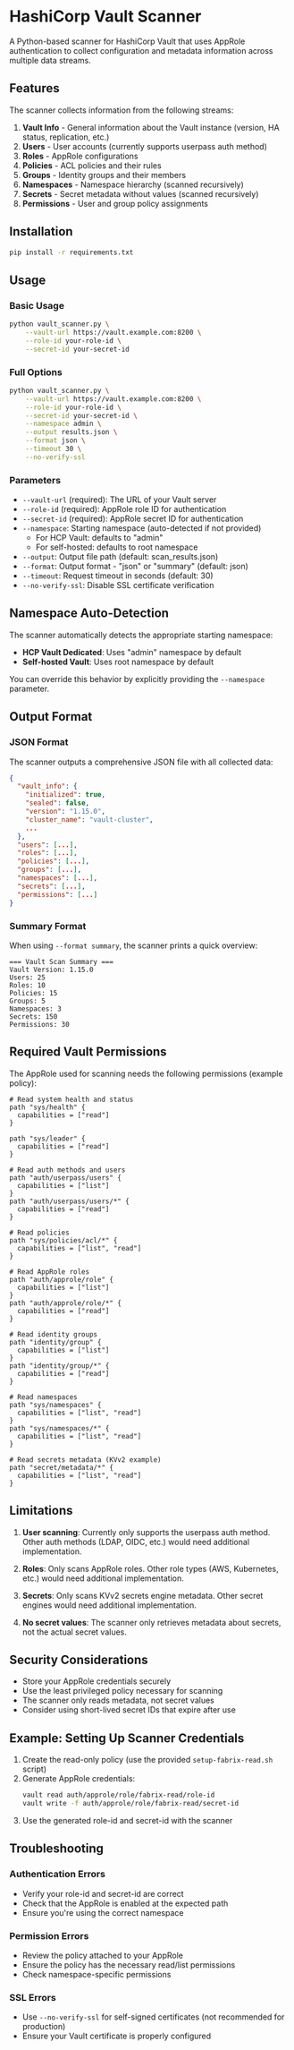 # HashiCorp Vault Scanner

A Python-based scanner for HashiCorp Vault that uses AppRole authentication to collect configuration and metadata information across multiple data streams.

## Features

The scanner collects information from the following streams:

1. **Vault Info** - General information about the Vault instance (version, HA status, replication, etc.)
2. **Users** - User accounts (currently supports userpass auth method)
3. **Roles** - AppRole configurations
4. **Policies** - ACL policies and their rules
5. **Groups** - Identity groups and their members
6. **Namespaces** - Namespace hierarchy (scanned recursively)
7. **Secrets** - Secret metadata without values (scanned recursively)
8. **Permissions** - User and group policy assignments

## Installation

```bash
pip install -r requirements.txt
```

## Usage

### Basic Usage

```bash
python vault_scanner.py \
    --vault-url https://vault.example.com:8200 \
    --role-id your-role-id \
    --secret-id your-secret-id
```

### Full Options

```bash
python vault_scanner.py \
    --vault-url https://vault.example.com:8200 \
    --role-id your-role-id \
    --secret-id your-secret-id \
    --namespace admin \
    --output results.json \
    --format json \
    --timeout 30 \
    --no-verify-ssl
```

### Parameters

- `--vault-url` (required): The URL of your Vault server
- `--role-id` (required): AppRole role ID for authentication
- `--secret-id` (required): AppRole secret ID for authentication
- `--namespace`: Starting namespace (auto-detected if not provided)
  - For HCP Vault: defaults to "admin"
  - For self-hosted: defaults to root namespace
- `--output`: Output file path (default: scan_results.json)
- `--format`: Output format - "json" or "summary" (default: json)
- `--timeout`: Request timeout in seconds (default: 30)
- `--no-verify-ssl`: Disable SSL certificate verification

## Namespace Auto-Detection

The scanner automatically detects the appropriate starting namespace:
- **HCP Vault Dedicated**: Uses "admin" namespace by default
- **Self-hosted Vault**: Uses root namespace by default

You can override this behavior by explicitly providing the `--namespace` parameter.

## Output Format

### JSON Format

The scanner outputs a comprehensive JSON file with all collected data:

```json
{
  "vault_info": {
    "initialized": true,
    "sealed": false,
    "version": "1.15.0",
    "cluster_name": "vault-cluster",
    ...
  },
  "users": [...],
  "roles": [...],
  "policies": [...],
  "groups": [...],
  "namespaces": [...],
  "secrets": [...],
  "permissions": [...]
}
```

### Summary Format

When using `--format summary`, the scanner prints a quick overview:

```
=== Vault Scan Summary ===
Vault Version: 1.15.0
Users: 25
Roles: 10
Policies: 15
Groups: 5
Namespaces: 3
Secrets: 150
Permissions: 30
```

## Required Vault Permissions

The AppRole used for scanning needs the following permissions (example policy):

```hcl
# Read system health and status
path "sys/health" {
  capabilities = ["read"]
}

path "sys/leader" {
  capabilities = ["read"]
}

# Read auth methods and users
path "auth/userpass/users" {
  capabilities = ["list"]
}
path "auth/userpass/users/*" {
  capabilities = ["read"]
}

# Read policies
path "sys/policies/acl/*" {
  capabilities = ["list", "read"]
}

# Read AppRole roles
path "auth/approle/role" {
  capabilities = ["list"]
}
path "auth/approle/role/*" {
  capabilities = ["read"]
}

# Read identity groups
path "identity/group" {
  capabilities = ["list"]
}
path "identity/group/*" {
  capabilities = ["read"]
}

# Read namespaces
path "sys/namespaces" {
  capabilities = ["list", "read"]
}
path "sys/namespaces/*" {
  capabilities = ["list", "read"]
}

# Read secrets metadata (KVv2 example)
path "secret/metadata/*" {
  capabilities = ["list", "read"]
}
```

## Limitations

1. **User scanning**: Currently only supports the userpass auth method. Other auth methods (LDAP, OIDC, etc.) would need additional implementation.

2. **Roles**: Only scans AppRole roles. Other role types (AWS, Kubernetes, etc.) would need additional implementation.

3. **Secrets**: Only scans KVv2 secrets engine metadata. Other secret engines would need additional implementation.

4. **No secret values**: The scanner only retrieves metadata about secrets, not the actual secret values.

## Security Considerations

- Store your AppRole credentials securely
- Use the least privileged policy necessary for scanning
- The scanner only reads metadata, not secret values
- Consider using short-lived secret IDs that expire after use

## Example: Setting Up Scanner Credentials

1. Create the read-only policy (use the provided `setup-fabrix-read.sh` script)
2. Generate AppRole credentials:
   ```bash
   vault read auth/approle/role/fabrix-read/role-id
   vault write -f auth/approle/role/fabrix-read/secret-id
   ```
3. Use the generated role-id and secret-id with the scanner

## Troubleshooting

### Authentication Errors
- Verify your role-id and secret-id are correct
- Check that the AppRole is enabled at the expected path
- Ensure you're using the correct namespace

### Permission Errors
- Review the policy attached to your AppRole
- Ensure the policy has the necessary read/list permissions
- Check namespace-specific permissions

### SSL Errors
- Use `--no-verify-ssl` for self-signed certificates (not recommended for production)
- Ensure your Vault certificate is properly configured
